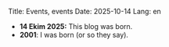 Title: Events, events
Date: 2025-10-14
Lang: en

* **14 Ekim 2025:** This blog was born.
* **2001**: I was born (or so they say).

